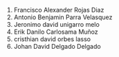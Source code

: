 1. Francisco Alexander Rojas Diaz
2. Antonio Benjamin Parra Velasquez
3. Jeronimo david  unigarro melo 
4. Erik Danilo Carlosama Muñoz
5. cristhian david orbes lasso
6. Johan David Delgado Delgado